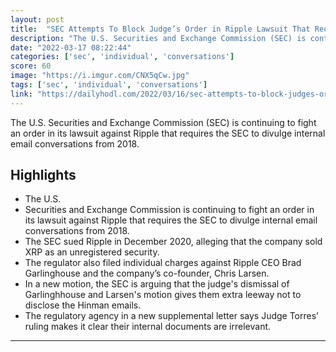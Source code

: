 ```yaml
---
layout: post
title:  "SEC Attempts To Block Judge’s Order in Ripple Lawsuit That Requires Revealing Email Conversations From 2018"
description: "The U.S. Securities and Exchange Commission (SEC) is continuing to fight an order in its lawsuit against Ripple that requires the SEC to divulge internal email conversations from 2018."
date: "2022-03-17 08:22:44"
categories: ['sec', 'individual', 'conversations']
score: 60
image: "https://i.imgur.com/CNX5qCw.jpg"
tags: ['sec', 'individual', 'conversations']
link: "https://dailyhodl.com/2022/03/16/sec-attempts-to-block-judges-order-in-ripple-lawsuit-that-requires-revealing-email-conversations-from-2018/"
---
```


The U.S. Securities and Exchange Commission (SEC) is continuing to fight an order in its lawsuit against Ripple that requires the SEC to divulge internal email conversations from 2018.

## Highlights

- The U.S.
- Securities and Exchange Commission is continuing to fight an order in its lawsuit against Ripple that requires the SEC to divulge internal email conversations from 2018.
- The SEC sued Ripple in December 2020, alleging that the company sold XRP as an unregistered security.
- The regulator also filed individual charges against Ripple CEO Brad Garlinghouse and the company’s co-founder, Chris Larsen.
- In a new motion, the SEC is arguing that the judge's dismissal of Garlinghhouse and Larsen's motion gives them extra leeway not to disclose the Hinman emails.
- The regulatory agency in a new supplemental letter says Judge Torres’ ruling makes it clear their internal documents are irrelevant.

---
